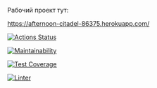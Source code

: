 Рабочий проект тут:

https://afternoon-citadel-86375.herokuapp.com/




[![Actions Status](https://github.com/Nidenai/python-project-lvl4/workflows/hexlet-check/badge.svg)](https://github.com/Nidenai/python-project-lvl4/actions)

[![Maintainability](https://api.codeclimate.com/v1/badges/845c9ad13166925bdb85/maintainability)](https://codeclimate.com/github/Nidenai/python-project-lvl4/maintainability)

[![Test Coverage](https://api.codeclimate.com/v1/badges/845c9ad13166925bdb85/test_coverage)](https://codeclimate.com/github/Nidenai/python-project-lvl4/test_coverage)

[![Linter](https://github.com/Nidenai/python-project-lvl4/workflows/linter.yml/badge.svg)](https://github.com/Nidenai/python-project-lvl4/actions/workflows/linter.yml)
